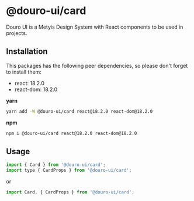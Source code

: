 # @douro-ui/card

Douro UI is a Metyis Design System with React components to be used in projects.

## Installation

This packages has the following peer dependencies, so please don't forget to install them:

- react: 18.2.0
- react-dom: 18.2.0

**yarn**

```sh
yarn add -W @douro-ui/card react@18.2.0 react-dom@18.2.0
```

**npm**

```sh
npm i @douro-ui/card react@18.2.0 react-dom@18.2.0
```

## Usage

```js
import { Card } from '@douro-ui/card';
import type { CardProps } from '@douro-ui/card';
```

or

```js
import Card, { CardProps } from '@douro-ui/card';
```
